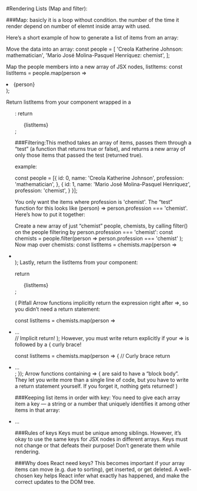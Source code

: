#Rendering Lists (Map and filter):

###Map: basicly it is a loop without condition. the number of the time it render depend on number of elemnt inside array with used.

Here’s a short example of how to generate a list of items from an array:

Move the data into an array:
const people = [
'Creola Katherine Johnson: mathematician',
'Mario José Molina-Pasquel Henríquez: chemist',
<more data>
];

Map the people members into a new array of JSX nodes, listItems:
const listItems = people.map(person => <li>{person}</li>);

Return listItems from your component wrapped in a <ul>:
return <ul>{listItems}</ul>;

###Filtering:This method takes an array of items, passes them through a “test” (a function that returns true or false), and returns a new array of only those items that passed the test (returned true).

example:

const people = [{
id: 0,
name: 'Creola Katherine Johnson',
profession: 'mathematician',
}, {
id: 1,
name: 'Mario José Molina-Pasquel Henríquez',
profession: 'chemist',
}
}];

You only want the items where profession is 'chemist'. The “test” function for this looks like (person) => person.profession === 'chemist'. Here’s how to put it together:

Create a new array of just “chemist” people, chemists, by calling filter() on the people filtering by person.profession === 'chemist':
const chemists = people.filter(person =>
person.profession === 'chemist'
);
Now map over chemists:
const listItems = chemists.map(person =>

  <li>
     <sone code>
  </li>
);
Lastly, return the listItems from your component:

return <ul>{listItems}</ul>;

(
Pitfall
Arrow functions implicitly return the expression right after =>, so you didn’t need a return statement:

const listItems = chemists.map(person =>

  <li>...</li> // Implicit return!
);
However, you must write return explicitly if your => is followed by a { curly brace!

const listItems = chemists.map(person => { // Curly brace
return <li>...</li>;
});
Arrow functions containing => { are said to have a “block body”. They let you write more than a single line of code, but you have to write a return statement yourself. If you forget it, nothing gets returned!
)

###Keeping list items in order with key:
You need to give each array item a key — a string or a number that uniquely identifies it among other items in that array:

<li key={person.id}>...</li>

###Rules of keys
Keys must be unique among siblings. However, it’s okay to use the same keys for JSX nodes in different arrays.
Keys must not change or that defeats their purpose! Don’t generate them while rendering.

###Why does React need keys?
This becomes important if your array items can move (e.g. due to sorting), get inserted, or get deleted. A well-chosen key helps React infer what exactly has happened, and make the correct updates to the DOM tree.
